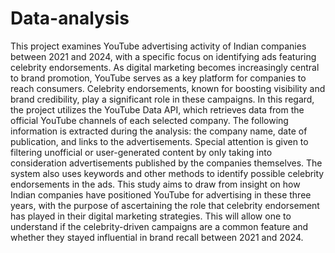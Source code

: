 # Data-analysis
This project examines YouTube advertising activity of Indian companies between 2021 and 2024, with a specific focus on identifying ads featuring celebrity endorsements. As digital marketing becomes increasingly central to brand promotion, YouTube serves as a key platform for companies to reach consumers. Celebrity endorsements, known for boosting visibility and brand credibility, play a significant role in these campaigns.
In this regard, the project utilizes the YouTube Data API, which retrieves data from the official YouTube channels of each selected company. The following information is extracted during the analysis: the company name, date of publication, and links to the advertisements. Special attention is given to filtering unofficial or user-generated content by only taking into consideration advertisements published by the companies themselves. The system also uses keywords and other methods to identify possible celebrity endorsements in the ads.
This study aims to draw from insight on how Indian companies have positioned YouTube for advertising in these three years, with the purpose of ascertaining the role that celebrity endorsement has played in their digital marketing strategies. This will allow one to understand if the celebrity-driven campaigns are a common feature and whether they stayed influential in brand recall between 2021 and 2024.

